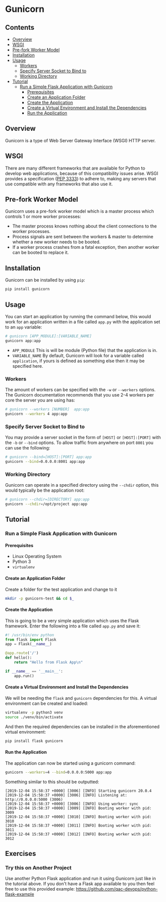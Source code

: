 # Gunicorn

<!--TOC_START-->
## Contents
- [Overview](#overview)
- [WSGI](#wsgi)
- [Pre-fork Worker Model](#prefork-worker-model)
- [Installation](#installation)
- [Usage](#usage)
	- [Workers](#workers)
	- [Specify Server Socket to Bind to](#specify-server-socket-to-bind-to)
	- [Working Directory](#working-directory)
- [Tutorial](#tutorial)
	- [Run a Simple Flask Application with Gunicorn](#run-a-simple-flask-application-with-gunicorn)
		- [Prerequisites](#prerequisites)
		- [Create an Application Folder](#create-an-application-folder)
		- [Create the Application](#create-the-application)
		- [Create a Virtual Environment and Install the Dependencies](#create-a-virtual-environment-and-install-the-dependencies)
		- [Run the Application](#run-the-application)

<!--TOC_END-->
## Overview
Gunicorn is a type of Web Server Gateway Interface (WSGI) HTTP server.

## WSGI
There are many different frameworks that are available for Python to develop web applications, because of this compatibility issues arise.
WSGI provides a specification ([PEP 3333](https://www.python.org/dev/peps/pep-3333)) to adhere to, making any servers that use compatible with any frameworks that also use it.

## Pre-fork Worker Model
Gunicorn uses a pre-fork worker model which is a master process which controls 1 or more worker processes:
- The master process knows nothing about the client connections to the worker processes.
- Process signals are sent between the workers & master to determine whether a new worker needs to be booted.
- If a worker process crashes from a fatal exception, then another worker can be booted to replace it.

## Installation
Gunicorn can be installed by using `pip`:
```bash
pip install gunicorn
```

## Usage
You can start an application by running the command below, this would work for an application written in a file called `app.py` with the application set to an `app` variable:
```bash
# gunicorn [APP_MODULE]:[VARIABLE_NAME]
gunicorn app:app 
```
- `APP_MODULE`
  This is will be module (Python file) that the application is in.
- `VARIABLE_NAME`
  By default, Gunicorn will look for a variable called `application`, if yours is defined as something else then it may be specified here.

### Workers
The amount of workers can be specified with the `-w` or `--workers` options.
The Gunicorn documentation recommends that you use 2-4 workers per core the server you are using has:
```bash
# gunicorn --workers [NUMBER]  app:app
gunicorn --workers 4 app:app
```

### Specify Server Socket to Bind to
You may provide a server socket in the form of `[HOST]` or `[HOST]:[PORT]` with the `-b` or `--bind` options.
To allow traffic from anywhere on port `8001` you can use the following:
```bash
# gunicorn --bind=[HOST]:[PORT] app:app
gunicorn --bind=0.0.0.0:8001 app:app
```

### Working Directory
Gunicorn can operate in a specified directory using the `--chdir` option, this would typically be the application root:
```bash
# gunicorn --chdir=[DIRECTORY] app:app
gunicorn --chdir=/opt/project app:app
```

## Tutorial

### Run a Simple Flask Application with Gunicorn

#### Prerequisites
- Linux Operating System
- Python 3
- `virtualenv`

#### Create an Application Folder
Create a folder for the test application and change to it
```bash
mkdir -p gunicorn-test && cd $_
```

#### Create the Application
This is going to be a very simple application which uses the Flask framework.
Enter the following into a file called `app.py` and save it:
```python
#! /usr/bin/env python
from flask import Flask
app = Flask(__name__)

@app.route('/')
def hello():
    return "Hello from Flask App\n"

if __name__ == '__main__':
    app.run()
```

#### Create a Virtual Environment and Install the Dependencies
We will be needing the `flask` and `gunicorn` dependencies for this.
A virtual environment can be created and loaded:
```bash
virtualenv -p python3 venv
source ./venv/bin/activate
```
And then the required dependencies can be installed in the aforementioned virtual environment:
```bash
pip install flask gunicorn
```

#### Run the Application
The application can now be started using a gunicorn command:
```bash
gunicorn --workers=4 --bind=0.0.0.0:5000 app:app
```
Something similar to this should be outputted:
```text
[2019-12-04 15:58:37 +0000] [3006] [INFO] Starting gunicorn 20.0.4
[2019-12-04 15:58:37 +0000] [3006] [INFO] Listening at: http://0.0.0.0:5000 (3006)
[2019-12-04 15:58:37 +0000] [3006] [INFO] Using worker: sync
[2019-12-04 15:58:37 +0000] [3009] [INFO] Booting worker with pid: 3009
[2019-12-04 15:58:37 +0000] [3010] [INFO] Booting worker with pid: 3010
[2019-12-04 15:58:37 +0000] [3011] [INFO] Booting worker with pid: 3011
[2019-12-04 15:58:37 +0000] [3012] [INFO] Booting worker with pid: 3012
```

## Exercises
### Try this on Another Project
Use another Python Flask application and run it using Gunicorn just like in the tutorial above.
If you don't have a Flask app available to you then feel free to use this provided example: https://github.com/qac-devops/python-flask-example

